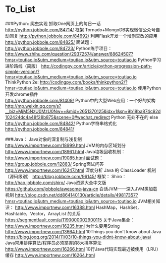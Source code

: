 # To_List

###Python:
	爬虫实现
		抓取One网页上的每日一话
			http://python.jobbole.com/84714/
	框架
		Tornado+MongoDB实现微信公众号自动回复
			http://python.jobbole.com/84692/
		利用Flask开发一个增删查改的应用
			http://python.jobbole.com/84825/
	面试题：
		http://python.jobbole.com/84723/
	Python练手项目：
		http://www.zhihu.com/question/29372574/answer/88624507?hmsr=toutiao.io&utm_medium=toutiao.io&utm_source=toutiao.io
	Python学习进阶路线（简版）
		http://codingpy.com/article/python-progression-path-simple-version/?hmsr=toutiao.io&utm_medium=toutiao.io&utm_source=toutiao.io
	ThinkPython 2e:
		http://codingpy.com/books/thinkpython2/?hmsr=toutiao.io&utm_medium=toutiao.io&utm_source=toutiao.io
	使用Python开发chrome插件	
		http://python.jobbole.com/81409/
	Python中的大型Web应用：一个好的架构
		http://mp.weixin.qq.com/s?__biz=MjM5NzU0MzU0Nw==&mid=2651370125&idx=1&sn=9b18ba874c92d102424dc4a48f28b875&scene=0#wechat_redirect
	Python 无处不在的 else
		http://python.jobbole.com/84842/
	Python字符串格式化
		http://python.jobbole.com/84841/
	
###Java：
	Java对象的深复制与浅复制
		http://www.importnew.com/18999.html
	JVM的内存区域划分
		http://www.importnew.com/18961.html
	Java垃圾回收机制：
		http://www.importnew.com/19085.html
	面试题：
		http://group.jobbole.com/12883/
		Spring面试问答
			http://www.importnew.com/16247.html
	深度分析 Java 的 ClassLoader 机制（源码级别）
		http://blog.jobbole.com/96145/
	框架：
		Shiro：
			http://hao.jobbole.com/shiro/
	Java资源大全中文版
		https://github.com/jobbole/awesome-java-cn
	白话JVM——深入JVM类加载机制
		http://blog.csdn.net/dd864140130/article/details/49817357?hmsr=toutiao.io&utm_medium=toutiao.io&utm_source=toutiao.io
	JVM相关知识：
		http://www.importnew.com/16388.html
	HashMap，HashSet，Hashtable，Vector，ArrayList 的关系
		https://segmentfault.com/a/1190000002900115
	关于Java集合：
		http://www.importnew.com/16235.html
	为什么要用String
		http://www.importnew.com/13664.html
	10Things you don't know about Java
		https://blog.jooq.org/2014/11/03/10-things-you-didnt-know-about-java/
	Java常用排序算法/程序员必须掌握的8大排序算法
		http://www.importnew.com/16266.html
	10行Java代码实现最近被使用（LRU）缓存
		http://www.importnew.com/16264.html
